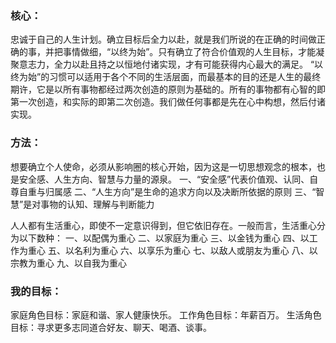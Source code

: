 ### 核心：

忠诚于自己的人生计划。确立目标后全力以赴，就是我们所说的在正确的时间做正确的事，并把事情做细，“以终为始”。只有确立了符合价值观的人生目标，才能凝聚意志力，全力以赴且持之以恒地付诸实现，才有可能获得内心最大的满足。
“以终为始”的习惯可以适用于各个不同的生活层面，而最基本的目的还是人生的最终期许，它是以所有事物都经过两次创造的原则为基础的。所有的事物都有心智的即第一次创造，和实际的即第二次创造。我们做任何事都是先在心中构想，然后付诸实现。



### 方法：

想要确立个人使命，必须从影响圈的核心开始，因为这是一切思想观念的根本，也是安全感、人生方向、智慧与力量的源泉。
一、“安全感”代表价值观、认同、自尊自重与归属感
二、“人生方向”是生命的追求方向以及决断所依据的原则
三、“智慧”是对事物的认知、理解与判断能力

人人都有生活重心，即使不一定意识得到，但它依旧存在。一般而言，生活重心分为以下数种：
一、以配偶为重心
二、以家庭为重心
三、以金钱为重心
四、以工作为重心
五、以名利为重心
六、以享乐为重心
七、以敌人或朋友为重心
八、以宗教为重心
九、以自我为重心

### 我的目标：

家庭角色目标：家庭和谐、家人健康快乐。
工作角色目标：年薪百万。
生活角色目标：寻求更多志同道合好友、聊天、喝酒、谈事。